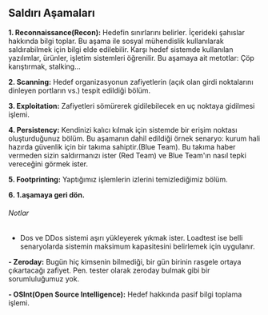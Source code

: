 ## Saldırı Aşamaları

**1. Reconnaissance(Recon):** Hedefin sınırlarını belirler. İçerideki şahıslar hakkında bilgi toplar. Bu aşama ile sosyal mühendislik kullanılarak saldırabilmek için bilgi elde edilebilir. Karşı hedef sistemde kullanılan yazılımlar, ürünler, işletim sistemleri öğrenilir. Bu aşamaya ait metotlar: Çöp karıştırmak, stalking...

**2. Scanning:** Hedef organizasyonun zafiyetlerin (açık olan girdi noktalarını dinleyen portların vs.) tespit edildiği bölüm.

**3. Exploitation:** Zafiyetleri sömürerek gidilebilecek en uç noktaya gidilmesi işlemi.

**4. Persistency:** Kendinizi kalıcı kılmak için sistemde bir erişim noktası oluşturduğunuz bölüm. Bu aşamanın dahil edildiği örnek senaryo: kurum hali hazırda güvenlik için bir takıma sahiptir.(Blue Team). Bu takıma haber vermeden sizin saldırmanızı ister (Red Team) ve Blue Team'ın nasıl tepki vereceğini görmek ister.

**5. Footprinting:** Yaptığımız işlemlerin izlerini temizlediğimiz bölüm. 

**6. 1.aşamaya geri dön.**


###### Notlar

- Dos ve DDos sistemi aşırı yükleyerek yıkmak ister. Loadtest ise belli senaryolarda sistemin maksimum kapasitesini belirlemek için uygulanır.

**- Zeroday:** Bugün hiç kimsenin bilmediği, bir gün birinin rasgele ortaya çıkartacağı zafiyet. Pen. tester olarak zeroday bulmak gibi bir sorumluluğumuz yok.

**- OSInt(Open Source Intelligence):** Hedef hakkında pasif bilgi toplama işlemi.
